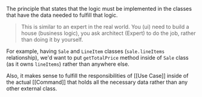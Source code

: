 The principle that states that the logic must be implemented in the classes that have the data needed to fulfill that logic.

> This is similar to an expert in the real world. You (ui) need to build a house (business logic), you ask architect (Expert) to do the job, rather than doing it by yourself.

For example, having `Sale` and `LineItem` classes (`sale.lineItems` relationship), we'd want to put `getTotalPrice` method inside of `Sale` class (as it owns `lineItems`) rather than anywhere else.

Also, it makes sense to fulfill the responsibilities of [[Use Case]] inside of the actual [[Command]] that holds all the necessary data rather than any other external class. 
